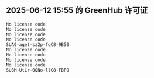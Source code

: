 ## 2025-06-12 15:55 的 GreenHub 许可证
```
No license code
No license code
No license code
No license code
SUA0-aget-sz2p-fqC8-9B50
No license code
No license code
No license code
No license code
SU8M-UtLr-0QNo-llC8-FBF9
```
